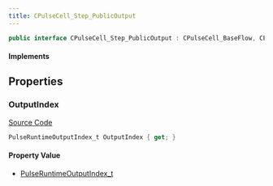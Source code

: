 ```yaml
---
title: CPulseCell_Step_PublicOutput
---
```


```csharp
public interface CPulseCell_Step_PublicOutput : CPulseCell_BaseFlow, CPulseCell_Base, ISchemaClass<CPulseCell_Base>, ISchemaClass<CPulseCell_BaseFlow>, ISchemaClass<CPulseCell_Step_PublicOutput>, ISchemaField, ISchemaClass, INativeHandle
```

#### Implements

## Properties

### OutputIndex

[Source Code](https://github.com/swiftly-solution/swiftlys2/blob/beta/managed/src/SwiftlyS2.Generated/Schemas/Interfaces/CPulseCell_Step_PublicOutput.cs#L16)

```csharp
PulseRuntimeOutputIndex_t OutputIndex { get; }
```

#### Property Value

- [PulseRuntimeOutputIndex_t](/docs/api/shared/schemadefinitions/pulseruntimeoutputindex_t)

